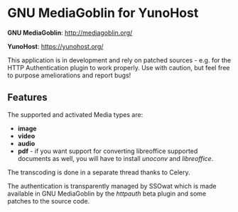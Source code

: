 GNU MediaGoblin for YunoHost
============================

**GNU MediaGoblin**: http://mediagoblin.org/

**YunoHost**: https://yunohost.org/


This application is in development and rely on patched sources - e.g. for
the HTTP Authentication plugin to work properly. Use with caution, but feel
free to purpose ameliorations and report bugs!


Features
--------

The supported and activated Media types are:
  * **image**
  * **video**
  * **audio**
  * **pdf** - if you want support for converting libreoffice supported
  documents as well, you will have to install *unoconv* and *libreoffice*.

The transcoding is done in a separate thread thanks to Celery.

The authentication is transparently managed by SSOwat which is made
available in GNU MediaGoblin by the *httpauth* beta plugin and some patches
to the source code.
